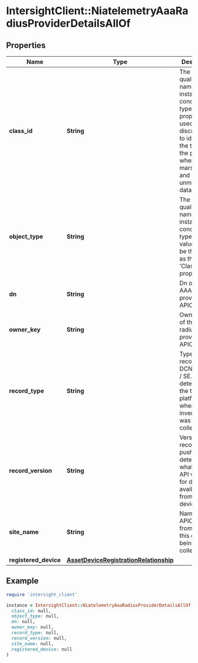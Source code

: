 # IntersightClient::NiatelemetryAaaRadiusProviderDetailsAllOf

## Properties

| Name | Type | Description | Notes |
| ---- | ---- | ----------- | ----- |
| **class_id** | **String** | The fully-qualified name of the instantiated, concrete type. This property is used as a discriminator to identify the type of the payload when marshaling and unmarshaling data. | [default to &#39;niatelemetry.AaaRadiusProviderDetails&#39;] |
| **object_type** | **String** | The fully-qualified name of the instantiated, concrete type. The value should be the same as the &#39;ClassId&#39; property. | [default to &#39;niatelemetry.AaaRadiusProviderDetails&#39;] |
| **dn** | **String** | Dn of the AAA radius provider in APIC. | [optional] |
| **owner_key** | **String** | Owner Key of the AAA radius provider in APIC. | [optional] |
| **record_type** | **String** | Type of record DCNM / APIC / SE. This determines the type of platform where inventory was collected. | [optional] |
| **record_version** | **String** | Version of record being pushed. This determines what was the API version for data available from the device. | [optional] |
| **site_name** | **String** | Name of the APIC site from which this data is being collected. | [optional] |
| **registered_device** | [**AssetDeviceRegistrationRelationship**](AssetDeviceRegistrationRelationship.md) |  | [optional] |

## Example

```ruby
require 'intersight_client'

instance = IntersightClient::NiatelemetryAaaRadiusProviderDetailsAllOf.new(
  class_id: null,
  object_type: null,
  dn: null,
  owner_key: null,
  record_type: null,
  record_version: null,
  site_name: null,
  registered_device: null
)
```

